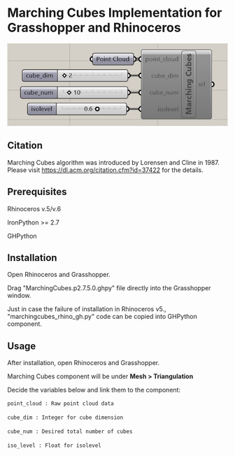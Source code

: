 # Marching Cubes Implementation for Grasshopper and Rhinoceros

![](./marchingcubes_gh.JPG)

## Citation

Marching Cubes algorithm was introduced by Lorensen and Cline in 1987. Please visit https://dl.acm.org/citation.cfm?id=37422 for the details.

## Prerequisites

Rhinoceros v.5/v.6

IronPython >= 2.7

GHPython

## Installation

Open Rhinoceros and Grasshopper.

Drag "MarchingCubes.p2.7.5.0.ghpy" file directly into the Grasshopper window.

Just in case the failure of installation in Rhinoceros v5., "marchingcubes_rhino_gh.py" code can be copied into GHPython component. 

## Usage

After installation, open Rhinoceros and Grasshopper.

Marching Cubes component will be under **Mesh > Triangulation**

Decide the variables below and link them to the component: 

    point_cloud : Raw point cloud data

    cube_dim : Integer for cube dimension

    cube_num : Desired total number of cubes

    iso_level : Float for isolevel